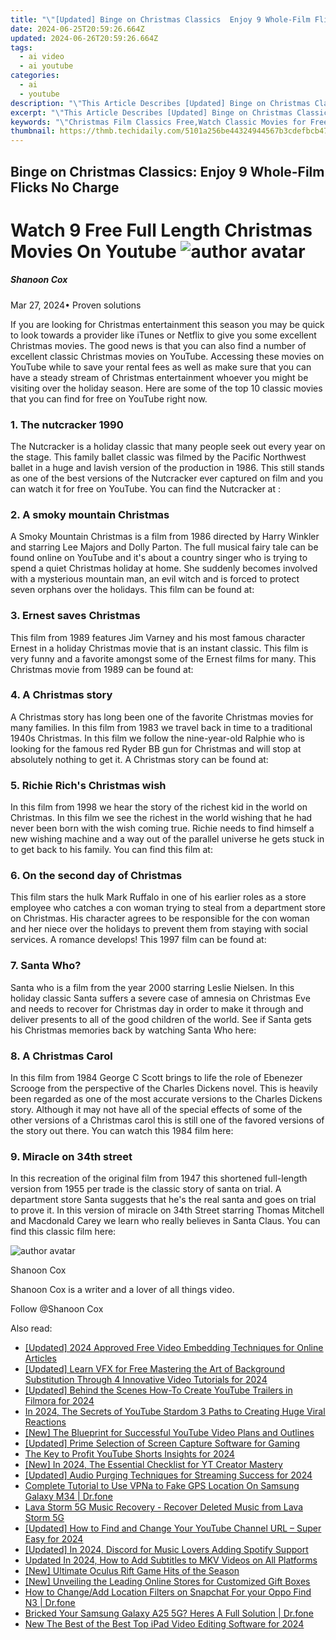 ```yaml
---
title: "\"[Updated] Binge on Christmas Classics  Enjoy 9 Whole-Film Flicks No Charge for 2024\""
date: 2024-06-25T20:59:26.664Z
updated: 2024-06-26T20:59:26.664Z
tags:
  - ai video
  - ai youtube
categories:
  - ai
  - youtube
description: "\"This Article Describes [Updated] Binge on Christmas Classics: Enjoy 9 Whole-Film Flicks No Charge for 2024\""
excerpt: "\"This Article Describes [Updated] Binge on Christmas Classics: Enjoy 9 Whole-Film Flicks No Charge for 2024\""
keywords: "\"Christmas Film Classics Free,Watch Classic Movies for Free,Holiday Movie Binge,No Cost Christmas Films,Enjoy Free Christmas Flicks,Charge-Free Holiday Cinema,Festive Free Film Marathon\""
thumbnail: https://thmb.techidaily.com/5101a256be44324944567b3cdefbcb470dad072a31cdc714305925ec88d3af54.jpg
---
```


## Binge on Christmas Classics: Enjoy 9 Whole-Film Flicks No Charge

# Watch 9 Free Full Length Christmas Movies On Youtube ![author avatar](https://images.wondershare.com/filmora/article-images/shannon-cox.jpg)

##### Shanoon Cox

 Mar 27, 2024• Proven solutions

If you are looking for Christmas entertainment this season you may be quick to look towards a provider like iTunes or Netflix to give you some excellent Christmas movies. The good news is that you can also find a number of excellent classic Christmas movies on YouTube. Accessing these movies on YouTube while to save your rental fees as well as make sure that you can have a steady stream of Christmas entertainment whoever you might be visiting over the holiday season. Here are some of the top 10 classic movies that you can find for free on YouTube right now.

### 1. The nutcracker 1990

The Nutcracker is a holiday classic that many people seek out every year on the stage. This family ballet classic was filmed by the Pacific Northwest ballet in a huge and lavish version of the production in 1986\. This still stands as one of the best versions of the Nutcracker ever captured on film and you can watch it for free on YouTube. You can find the Nutcracker at :

### 2. A smoky mountain Christmas

A Smoky Mountain Christmas is a film from 1986 directed by Harry Winkler and starring Lee Majors and Dolly Parton. The full musical fairy tale can be found online on YouTube and it's about a country singer who is trying to spend a quiet Christmas holiday at home. She suddenly becomes involved with a mysterious mountain man, an evil witch and is forced to protect seven orphans over the holidays. This film can be found at:

### 3. Ernest saves Christmas

This film from 1989 features Jim Varney and his most famous character Ernest in a holiday Christmas movie that is an instant classic. This film is very funny and a favorite amongst some of the Ernest films for many. This Christmas movie from 1989 can be found at:

### 4. A Christmas story

A Christmas story has long been one of the favorite Christmas movies for many families. In this film from 1983 we travel back in time to a traditional 1940s Christmas. In this film we follow the nine-year-old Ralphie who is looking for the famous red Ryder BB gun for Christmas and will stop at absolutely nothing to get it. A Christmas story can be found at:

### 5. Richie Rich's Christmas wish

In this film from 1998 we hear the story of the richest kid in the world on Christmas. In this film we see the richest in the world wishing that he had never been born with the wish coming true. Richie needs to find himself a new wishing machine and a way out of the parallel universe he gets stuck in to get back to his family. You can find this film at:

### 6. On the second day of Christmas

This film stars the hulk Mark Ruffalo in one of his earlier roles as a store employee who catches a con woman trying to steal from a department store on Christmas. His character agrees to be responsible for the con woman and her niece over the holidays to prevent them from staying with social services. A romance develops! This 1997 film can be found at:

### 7. Santa Who?

Santa who is a film from the year 2000 starring Leslie Nielsen. In this holiday classic Santa suffers a severe case of amnesia on Christmas Eve and needs to recover for Christmas day in order to make it through and deliver presents to all of the good children of the world. See if Santa gets his Christmas memories back by watching Santa Who here:

### 8. A Christmas Carol

In this film from 1984 George C Scott brings to life the role of Ebenezer Scrooge from the perspective of the Charles Dickens novel. This is heavily been regarded as one of the most accurate versions to the Charles Dickens story. Although it may not have all of the special effects of some of the other versions of a Christmas carol this is still one of the favored versions of the story out there. You can watch this 1984 film here:

### 9. Miracle on 34th street

In this recreation of the original film from 1947 this shortened full-length version from 1955 per trade is the classic story of santa on trial. A department store Santa suggests that he's the real santa and goes on trial to prove it. In this version of miracle on 34th Street starring Thomas Mitchell and Macdonald Carey we learn who really believes in Santa Claus. You can find this classic film here:

![author avatar](https://images.wondershare.com/filmora/article-images/shannon-cox.jpg)

Shanoon Cox

Shanoon Cox is a writer and a lover of all things video.

Follow @Shanoon Cox


<ins class="adsbygoogle"
     style="display:block"
     data-ad-format="autorelaxed"
     data-ad-client="ca-pub-7571918770474297"
     data-ad-slot="1223367746"></ins>



<ins class="adsbygoogle"
     style="display:block"
     data-ad-client="ca-pub-7571918770474297"
     data-ad-slot="8358498916"
     data-ad-format="auto"
     data-full-width-responsive="true"></ins>

<span class="atpl-alsoreadstyle">Also read:</span>
<div><ul>
<li><a href="https://youtube-blog.techidaily.com/ed-2024-approved-free-video-embedding-techniques-for-online-articles/"><u>[Updated] 2024 Approved  Free Video Embedding Techniques for Online Articles</u></a></li>
<li><a href="https://youtube-blog.techidaily.com/ed-learn-vfx-for-free-mastering-the-art-of-background-substitution-through-4-innovative-video-tutorials-for-2024/"><u>[Updated] Learn VFX for Free  Mastering the Art of Background Substitution Through 4 Innovative Video Tutorials for 2024</u></a></li>
<li><a href="https://youtube-blog.techidaily.com/ed-behind-the-scenes-how-to-create-youtube-trailers-in-filmora-for-2024/"><u>[Updated] Behind the Scenes  How-To Create YouTube Trailers in Filmora for 2024</u></a></li>
<li><a href="https://youtube-blog.techidaily.com/24-the-secrets-of-youtube-stardom-3-paths-to-creating-huge-viral-reactions/"><u>In 2024, The Secrets of YouTube Stardom  3 Paths to Creating Huge Viral Reactions</u></a></li>
<li><a href="https://youtube-blog.techidaily.com/he-blueprint-for-successful-youtube-video-plans-and-outlines/"><u>[New] The Blueprint for Successful YouTube Video Plans and Outlines</u></a></li>
<li><a href="https://youtube-blog.techidaily.com/ed-prime-selection-of-screen-capture-software-for-gaming/"><u>[Updated] Prime Selection of Screen Capture Software for Gaming</u></a></li>
<li><a href="https://youtube-blog.techidaily.com/ey-to-profit-youtube-shorts-insights-for-2024/"><u>The Key to Profit  YouTube Shorts Insights for 2024</u></a></li>
<li><a href="https://youtube-blog.techidaily.com/n-2024-the-essential-checklist-for-yt-creator-mastery/"><u>[New] In 2024, The Essential Checklist for YT Creator Mastery</u></a></li>
<li><a href="https://youtube-blog.techidaily.com/ed-audio-purging-techniques-for-streaming-success-for-2024/"><u>[Updated] Audio Purging Techniques for Streaming Success for 2024</u></a></li>
<li><a href="https://fake-location.techidaily.com/complete-tutorial-to-use-vpna-to-fake-gps-location-on-samsung-galaxy-m34-drfone-by-drfone-virtual-android/"><u>Complete Tutorial to Use VPNa to Fake GPS Location On Samsung Galaxy M34 | Dr.fone</u></a></li>
<li><a href="https://review-topics.techidaily.com/lava-storm-5g-music-recovery-recover-deleted-music-from-lava-storm-5g-by-fonelab-android-recover-music/"><u>Lava Storm 5G Music Recovery - Recover Deleted Music from Lava Storm 5G</u></a></li>
<li><a href="https://eaxpv-info.techidaily.com/updated-how-to-find-and-change-your-youtube-channel-url-super-easy-for-2024/"><u>[Updated] How to Find and Change Your YouTube Channel URL – Super Easy for 2024</u></a></li>
<li><a href="https://discord-videos.techidaily.com/updated-in-2024-discord-for-music-lovers-adding-spotify-support/"><u>[Updated] In 2024, Discord for Music Lovers  Adding Spotify Support</u></a></li>
<li><a href="https://ai-video-editing.techidaily.com/updated-in-2024-how-to-add-subtitles-to-mkv-videos-on-all-platforms/"><u>Updated In 2024, How to Add Subtitles to MKV Videos on All Platforms</u></a></li>
<li><a href="https://some-approaches.techidaily.com/new-ultimate-oculus-rift-game-hits-of-the-season/"><u>[New] Ultimate Oculus Rift Game Hits of the Season</u></a></li>
<li><a href="https://some-guidance.techidaily.com/new-unveiling-the-leading-online-stores-for-customized-gift-boxes/"><u>[New] Unveiling the Leading Online Stores for Customized Gift Boxes</u></a></li>
<li><a href="https://location-social.techidaily.com/how-to-changeadd-location-filters-on-snapchat-for-your-oppo-find-n3-drfone-by-drfone-virtual-android/"><u>How to Change/Add Location Filters on Snapchat For your Oppo Find N3 | Dr.fone</u></a></li>
<li><a href="https://howto.techidaily.com/bricked-your-samsung-galaxy-a25-5g-heres-a-full-solution-drfone-by-drfone-fix-android-problems-fix-android-problems/"><u>Bricked Your Samsung Galaxy A25 5G? Heres A Full Solution | Dr.fone</u></a></li>
<li><a href="https://smart-video-creator.techidaily.com/new-the-best-of-the-best-top-ipad-video-editing-software-for-2024/"><u>New The Best of the Best Top iPad Video Editing Software for 2024</u></a></li>
</ul></div>
